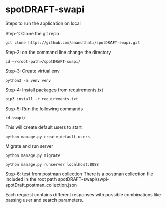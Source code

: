 # spotDRAFT-swapi
Steps to run the application on local

Step-1: Clone the git repo

`git clone https://github.com/anandthati/spotDRAFT-swapi.git`

Step-2: on the command line change the directory

`cd ~/<root-path>/spotDRAFT-swapi/`

Step-3: Create virtual env

`python3 -m venv venv`

Step-4: Install packages from requirements.txt

`pip3 install -r requirements.txt`

Step-5: Run the following commands

`cd swapi/`

This will create default users to start

`python manage.py create_default_users`

Migrate and run server

`python manage.py migrate`

`python manage.py runserver localhost:8088`

Step-6: test from postman collection
There is a postman collection file included in the root path spotDRAFT-swapi/swpi-spotDraft.postman_collection.json

Each request contains different responses with possible combinations like passing user and search parameters.

